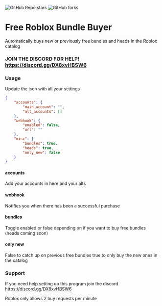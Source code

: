 <p align="left"><img alt="GitHub Repo stars" src="https://img.shields.io/github/stars/iEventz/free-bundle-buyer-roblox?color=yellow&style=flat-square"> <img alt="GitHub forks" src="https://img.shields.io/github/forks/iEventz/free-bundle-buyer-roblox?style=flat-square"></p>

<h1 align="left">Free Roblox Bundle Buyer</h1>

<p align="left">Automatically buys new or previously free bundles and heads in the Roblox catalog</p>

### JOIN THE DISCORD FOR HELP! https://discord.gg/DX8xvHBSW6

### Usage
Update the json with all your settings
```json
{
    "accounts": {
        "main_account": "",
        "alt_accounts": []
    },
    "webhook": {
        "enabled": false,
        "url": ""
    },
    "misc": {
        "bundles": true,
        "heads": true,
        "only_new": false
    }
}
```
#### accounts
Add your accounts in here and your alts

#### webhook
Notifies you when there has been a successful purchase

#### bundles
Toggle enabled or false depending on if you want to buy free bundles (heads coming soon)

#### only new
False to catch up on previous free bundles true to only buy the new ones in the catalog

### Support
If you need help setting up this program join the discord https://discord.gg/DX8xvHBSW6

Roblox only allows 2 buy requests per minute
